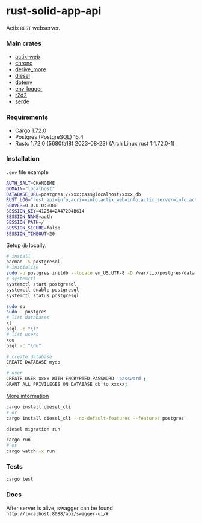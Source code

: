 # rust-solid-app-api

Actix `REST` webserver.

### Main crates

-   [actix-web](https://crates.io/crates/actix-web)
-   [chrono](https://crates.io/crates/chrono)
-   [derive_more](https://crates.io/crates/derive_more)
-   [diesel](https://crates.io/crates/diesel)
-   [dotenv](https://crates.io/crates/dotenv)
-   [env_logger](https://crates.io/crates/env_logger)
-   [r2d2](https://crates.io/crates/r2d2)
-   [serde](https://crates.io/crates/serde)

### Requirements

-   Cargo 1.72.0
-   Postgres (PostgreSQL) 15.4
-   Rustc 1.72.0 (5680fa18f 2023-08-23) (Arch Linux rust 1:1.72.0-1)

### Installation

`.env` file example

```bash
AUTH_SALT=CHANGEME
DOMAIN="localhost"
DATABASE_URL=postgres://xxx:pass@localhost/xxxx_db
RUST_LOG="rest_api=info,acrix=info,actix_web=info,actix_server=info,actix_redis=traced,diesel_migrations=info"
SERVER=0.0.0.0:8088
SESSION_KEY=4125442A472D4B614
SESSION_NAME=auth
SESSION_PATH=/
SESSION_SECURE=false
SESSION_TIMEOUT=20
```

Setup `db` locally.

```bash
# install
pacman -S postgresql
# initialize
sudo -u postgres initdb --locale en_US.UTF-8 -D /var/lib/postgres/data
# systemctl
systemctl start postgresql
systemctl enable postgresql
systemctl status postgresql

sudo su
sudo - postgres
# list databases
\l
psql -c "\l"
# list users
\du
psql -c "\du"

# create database
CREATE DATABASE mydb

# user
CREATE USER xxxx WITH ENCRYPTED PASSWORD 'password';
GRANT ALL PRIVILEGES ON DATABASE db to xxxxx;
```

[More information](http://diesel.rs/guides/getting-started)

```bash
cargo install diesel_cli
# or
cargo install diesel_cli --no-default-features --features postgres

diesel migration run

cargo run
# or
cargo watch -x run
```

### Tests

```bash
cargo test
```

### Docs

After server is alive, swagger can be found `http://localhost:8088/api/swagger-ui/#`

